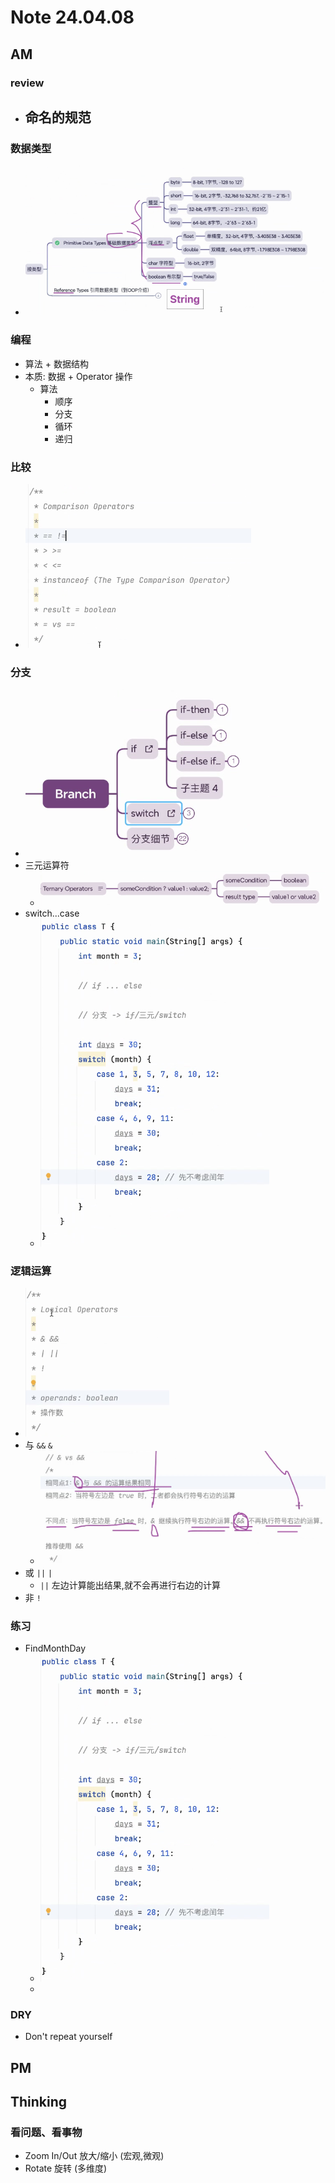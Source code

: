 # Note 24.04.08

## AM

### review
- 命名的规范
  - 

### 数据类型
- ![img.png](img.png)

### 编程
- 算法 + 数据结构
- 本质: 数据 + Operator 操作
  - 算法
    - 顺序
    - 分支
    - 循环
    - 递归

### 比较
- ![img_1.png](img_1.png)

### 分支
- ![img_3.png](img_3.png)
- 三元运算符
  - ![img_2.png](img_2.png)
- switch...case
  - ![img_7.png](img_7.png)

### 逻辑运算
- ![img_4.png](img_4.png)
- 与 `&&` `&`
  - ![img_5.png](img_5.png)
- 或 `||` `|`
  - `||` 左边计算能出结果,就不会再进行右边的计算
- 非 `!`

### 练习 
- FindMonthDay
  - ![img_6.png](img_6.png)
  - 

### DRY
- Don't repeat yourself



## PM



## Thinking

### 看问题、看事物
- Zoom In/Out 放大/缩小 (宏观,微观)
- Rotate 旋转 (多维度)